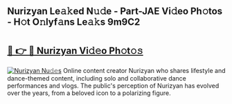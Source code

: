 ## Nurizyan Le𝚊𝚔ed N𝚞𝚍e - Part-JAE Vi𝚍eo Ph𝚘tos - H𝚘t O𝚗lyf𝚊ns Le𝚊𝚔s 9m9C2

# <h2><a href="http://hf6t0e.feru.top/?c=Nurizyan">🔗 👉 🔴 Nurizyan Vi𝚍𝚎o Ph𝚘t𝚘𝚜</a></h2>

[![Nurizyan Nu𝚍𝚎s](https://i.imgur.com/0TWrTi3.gif)](http://hf6t0e.feru.top/?c=Nurizyan)
Online content creator Nurizyan who shares lifestyle and dance-themed content, including solo and collaborative dance performances and vlogs. The public's perception of Nurizyan has evolved over the years, from a beloved icon to a polarizing figure. 
